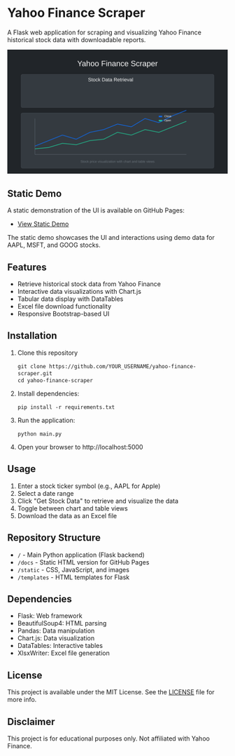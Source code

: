 # Yahoo Finance Scraper

A Flask web application for scraping and visualizing Yahoo Finance historical stock data with downloadable reports.

![Yahoo Finance Scraper](static/img/screenshot.svg)

## Static Demo

A static demonstration of the UI is available on GitHub Pages:
- [View Static Demo](https://YOUR_USERNAME.github.io/yahoo-finance-scraper/)

The static demo showcases the UI and interactions using demo data for AAPL, MSFT, and GOOG stocks.

## Features

- Retrieve historical stock data from Yahoo Finance
- Interactive data visualizations with Chart.js
- Tabular data display with DataTables
- Excel file download functionality
- Responsive Bootstrap-based UI

## Installation

1. Clone this repository
   ```
   git clone https://github.com/YOUR_USERNAME/yahoo-finance-scraper.git
   cd yahoo-finance-scraper
   ```

2. Install dependencies:
   ```
   pip install -r requirements.txt
   ```

3. Run the application:
   ```
   python main.py
   ```
   
4. Open your browser to http://localhost:5000

## Usage

1. Enter a stock ticker symbol (e.g., AAPL for Apple)
2. Select a date range
3. Click "Get Stock Data" to retrieve and visualize the data
4. Toggle between chart and table views
5. Download the data as an Excel file

## Repository Structure

- `/` - Main Python application (Flask backend)
- `/docs` - Static HTML version for GitHub Pages
- `/static` - CSS, JavaScript, and images
- `/templates` - HTML templates for Flask

## Dependencies

- Flask: Web framework
- BeautifulSoup4: HTML parsing
- Pandas: Data manipulation
- Chart.js: Data visualization
- DataTables: Interactive tables
- XlsxWriter: Excel file generation

## License

This project is available under the MIT License. See the [LICENSE](LICENSE) file for more info.

## Disclaimer

This project is for educational purposes only. Not affiliated with Yahoo Finance.